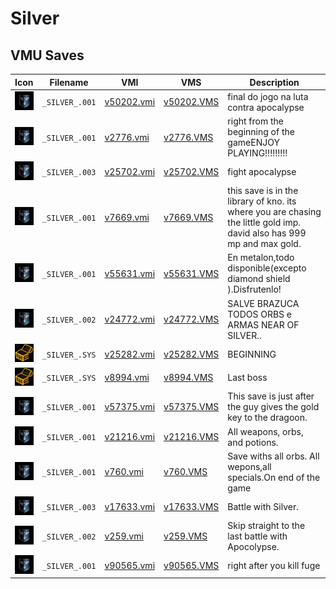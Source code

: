 # Silver

## VMU Saves

| Icon | Filename | VMI | VMS | Description |
|------|----------|-----|-----|-------------|
| ![Silver](../icons/_SILVER_.001.GIF) | `_SILVER_.001` | [v50202.vmi](v50202.vmi) | [v50202.VMS](v50202.VMS) | final do jogo na luta contra apocalypse  |
| ![Silver](../icons/_SILVER_.001.GIF) | `_SILVER_.001` | [v2776.vmi](v2776.vmi) | [v2776.VMS](v2776.VMS) | right from the beginning of the gameENJOY PLAYING!!!!!!!!!  |
| ![Silver](../icons/_SILVER_.003.GIF) | `_SILVER_.003` | [v25702.vmi](v25702.vmi) | [v25702.VMS](v25702.VMS) | fight apocalypse  |
| ![Silver](../icons/_SILVER_.001.GIF) | `_SILVER_.001` | [v7669.vmi](v7669.vmi) | [v7669.VMS](v7669.VMS) | this save is in the library of kno. its where you are chasing the little gold imp. david also has 999 mp and max gold.  |
| ![Silver](../icons/_SILVER_.001.GIF) | `_SILVER_.001` | [v55631.vmi](v55631.vmi) | [v55631.VMS](v55631.VMS) | En metalon,todo disponible(excepto diamond shield ).Disfrutenlo!  |
| ![Silver](../icons/_SILVER_.002.GIF) | `_SILVER_.002` | [v24772.vmi](v24772.vmi) | [v24772.VMS](v24772.VMS) | SALVE BRAZUCA TODOS ORBS e ARMAS NEAR OF SILVER..  |
| ![Silver](../icons/_SILVER_.SYS.GIF) | `_SILVER_.SYS` | [v25282.vmi](v25282.vmi) | [v25282.VMS](v25282.VMS) | BEGINNING  |
| ![Silver](../icons/_SILVER_.SYS.GIF) | `_SILVER_.SYS` | [v8994.vmi](v8994.vmi) | [v8994.VMS](v8994.VMS) | Last boss  |
| ![Silver](../icons/_SILVER_.001.GIF) | `_SILVER_.001` | [v57375.vmi](v57375.vmi) | [v57375.VMS](v57375.VMS) | This save is just after the guy gives the gold key to the dragoon.  |
| ![Silver](../icons/_SILVER_.001.GIF) | `_SILVER_.001` | [v21216.vmi](v21216.vmi) | [v21216.VMS](v21216.VMS) | All weapons, orbs, and potions.  |
| ![Silver](../icons/_SILVER_.001.GIF) | `_SILVER_.001` | [v760.vmi](v760.vmi) | [v760.VMS](v760.VMS) | Save withs all orbs. All wepons,all specials.On end of the game  |
| ![Silver](../icons/_SILVER_.003.GIF) | `_SILVER_.003` | [v17633.vmi](v17633.vmi) | [v17633.VMS](v17633.VMS) | Battle with Silver.  |
| ![Silver](../icons/_SILVER_.002.GIF) | `_SILVER_.002` | [v259.vmi](v259.vmi) | [v259.VMS](v259.VMS) | Skip straight to the last battle with Apocolypse.  |
| ![Silver](../icons/_SILVER_.001.GIF) | `_SILVER_.001` | [v90565.vmi](v90565.vmi) | [v90565.VMS](v90565.VMS) | right after you kill fuge  |
